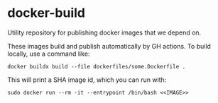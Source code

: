 # docker-build
Utility repository for publishing docker images that we depend on.

These images build and publish automatically by GH actions. To
build locally, use a command like:

```
docker buildx build --file dockerfiles/some.Dockerfile .
```

This will print a SHA image id, which you can run with:

```
sudo docker run --rm -it --entrypoint /bin/bash <<IMAGE>>
```
